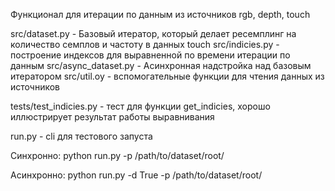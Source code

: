 Функционал для итерации по данным из источников rgb, depth, touch

src/dataset.py - Базовый итератор, который делает ресемплинг на количество семплов и частоту в данных touch
src/indicies.py - построение индексов для выравненной по времени итерации по данным
src/async_dataset.py - Асинхронная надстройка над базовым итератором
src/util.oy - вспомогательные функции для чтения данных из источников

tests/test_indicies.py - тест для функции get_indicies, хорошо иллюстрирует результат работы выравнивания

run.py - cli для тестового запуста

Синхронно:
python run.py -p /path/to/dataset/root/

Асинхронно:
python run.py -d True -p /path/to/dataset/root/
